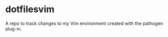 dotfilesvim
============

A repo to track changes to my Vim environment created with the pathogen plug-in.
